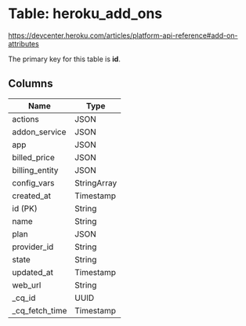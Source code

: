 # Table: heroku_add_ons
https://devcenter.heroku.com/articles/platform-api-reference#add-on-attributes

The primary key for this table is **id**.


## Columns
| Name          | Type          |
| ------------- | ------------- |
|actions|JSON|
|addon_service|JSON|
|app|JSON|
|billed_price|JSON|
|billing_entity|JSON|
|config_vars|StringArray|
|created_at|Timestamp|
|id (PK)|String|
|name|String|
|plan|JSON|
|provider_id|String|
|state|String|
|updated_at|Timestamp|
|web_url|String|
|_cq_id|UUID|
|_cq_fetch_time|Timestamp|